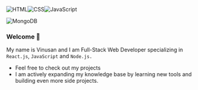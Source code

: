 ![HTML](https://img.shields.io/badge/Language-HTML-red)![CSS](https://img.shields.io/badge/Language-CSS-blue)![JavaScript](https://img.shields.io/badge/Language-JavaScript-orange)

![MongoDB](https://img.shields.io/badge/Database-MongoDB-brightgreen)

### Welcome 👋

My name is Vinusan and I am Full-Stack Web Developer specializing in `React.js`, `JavaScript` and `Node.js.`

- Feel free to check out my projects
- I am actively expanding my knowledge base by learning new tools and building even more side projects.


